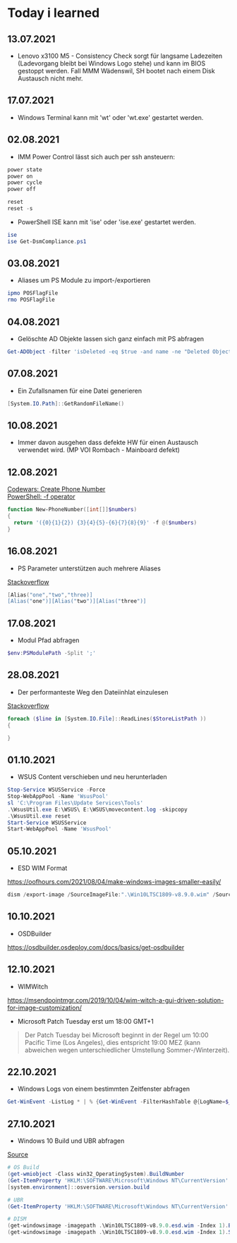 # Today i learned

## 13.07.2021

- Lenovo x3100 M5 - Consistency Check sorgt für langsame Ladezeiten (Ladevorgang bleibt bei Windows Logo stehe) und kann im BIOS gestoppt werden. Fall MMM Wädenswil, SH bootet nach einem Disk Austausch nicht mehr.

## 17.07.2021

- Windows Terminal kann mit 'wt' oder 'wt.exe' gestartet werden.

## 02.08.2021

- IMM Power Control lässt sich auch per ssh ansteuern:

```powershell
power state
power on
power cycle
power off

reset
reset -s
```

- PowerShell ISE kann mit 'ise' oder 'ise.exe' gestartet werden.

```powershell
ise
ise Get-DsmCompliance.ps1
```

## 03.08.2021

- Aliases um PS Module zu import-/exportieren

```powershell
ipmo POSFlagFile
rmo POSFlagFile
```

## 04.08.2021

- Gelöschte AD Objekte lassen sich ganz einfach mit PS abfragen

```powershell
Get-ADObject -filter 'isDeleted -eq $true -and name -ne "Deleted Objects"' -includeDeletedObjects
```

## 07.08.2021

- Ein Zufallsnamen für eine Datei generieren

```powershell
[System.IO.Path]::GetRandomFileName()
```

## 10.08.2021

- Immer davon ausgehen dass defekte HW für einen Austausch verwendet wird. (MP VOI Rombach - Mainboard defekt)

## 12.08.2021

[Codewars: Create Phone Number](https://www.codewars.com/kata/525f50e3b73515a6db000b83/powershell)
<br>
[PowerShell: -f operator](https://renenyffenegger.ch/notes/Windows/PowerShell/language/operator/f/index)

```powershell
function New-PhoneNumber([int[]]$numbers)
{
  return '({0}{1}{2}) {3}{4}{5}-{6}{7}{8}{9}' -f @($numbers)
}
```
## 16.08.2021

- PS Parameter unterstützen auch mehrere Aliases

[Stackoverflow](https://stackoverflow.com/questions/51071800/declaring-multiple-aliases-in-an-advanced-powershell-function)

```powershell
[Alias("one","two","three)]
[Alias("one")][Alias("two")][Alias("three")]
```

## 17.08.2021

- Modul Pfad abfragen

```powershell
$env:PSModulePath -Split ';'
```

## 28.08.2021

- Der performanteste Weg den Dateiinhlat einzulesen

[Stackoverflow](https://stackoverflow.com/questions/33511772/read-file-line-by-line-in-powershell)

```powershell
foreach ($line in [System.IO.File]::ReadLines($StoreListPath ))
{

}
```

## 01.10.2021

- WSUS Content verschieben und neu herunterladen

```powershell
Stop-Service WSUSService -Force
Stop-WebAppPool -Name 'WsusPool'
sl 'C:\Program Files\Update Services\Tools'
.\WsusUtil.exe E:\WSUS\ E:\WSUS\movecontent.log -skipcopy
.\WsusUtil.exe reset
Start-Service WSUSService
Start-WebAppPool -Name 'WsusPool'
```

## 05.10.2021

- ESD WIM Format

https://oofhours.com/2021/08/04/make-windows-images-smaller-easily/

```powershell
dism /export-image /SourceImageFile:".\Win10LTSC1809-v8.9.0.wim" /SourceIndex:1 /destinationimagefile:"win10ltsc1809-v8.9.0.esd.wim" /compress:recovery
```

## 10.10.2021

- OSDBuilder

https://osdbuilder.osdeploy.com/docs/basics/get-osdbuilder

## 12.10.2021

- WIMWitch

https://msendpointmgr.com/2019/10/04/wim-witch-a-gui-driven-solution-for-image-customization/

- Microsoft Patch Tuesday erst um 18:00 GMT+1

> Der Patch Tuesday bei Microsoft beginnt in der Regel um 10:00 Pacific Time (Los Angeles), dies entspricht 19:00 MEZ (kann abweichen wegen unterschiedlicher Umstellung Sommer-/Winterzeit). 

## 22.10.2021

- Windows Logs von einem bestimmten Zeitfenster abfragen

```powershell
Get-WinEvent -ListLog * | % {Get-WinEvent -FilterHashTable @{LogName=$_.LogName;StartTime="22-10-2021 09:18:25";EndTime="22-10-2021 09:18:45"} -ea 0} | sort timecreated -Descending | fl *
```

## 27.10.2021

- Windows 10 Build und UBR abfragen

[Source](https://stackoverflow.com/questions/57194033/how-to-get-os-build-number-in-windows-10-1809-iso-using-powershell)

```powershell
# OS Build
(get-wmiobject -Class win32_OperatingSystem).BuildNumber
(Get-ItemProperty 'HKLM:\SOFTWARE\Microsoft\Windows NT\CurrentVersion' -Name CurrentBuild).CurrentBuild
[system.environment]::osversion.version.build

# UBR
(Get-ItemProperty 'HKLM:\SOFTWARE\Microsoft\Windows NT\CurrentVersion' -Name UBR).UBR

# DISM
(get-windowsimage -imagepath .\Win10LTSC1809-v8.9.0.esd.wim -Index 1).Build
(get-windowsimage -imagepath .\Win10LTSC1809-v8.9.0.esd.wim -Index 1).SPBuild
```
